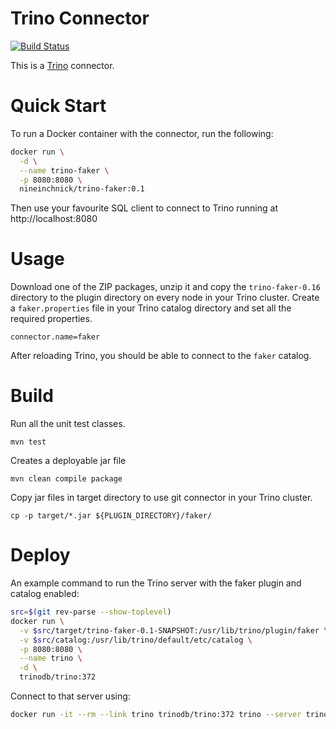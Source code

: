 Trino Connector
===============

[![Build Status](https://github.com/nineinchnick/trino-faker/actions/workflows/release.yaml/badge.svg)](https://github.com/nineinchnick/trino-faker/actions/workflows/release.yaml)

This is a [Trino](http://trino.io/) connector.

# Quick Start

To run a Docker container with the connector, run the following:
```bash
docker run \
  -d \
  --name trino-faker \
  -p 8080:8080 \
  nineinchnick/trino-faker:0.1
```

Then use your favourite SQL client to connect to Trino running at http://localhost:8080

# Usage

Download one of the ZIP packages, unzip it and copy the `trino-faker-0.16` directory to the plugin directory on every node in your Trino cluster.
Create a `faker.properties` file in your Trino catalog directory and set all the required properties.

```
connector.name=faker
```

After reloading Trino, you should be able to connect to the `faker` catalog.

# Build

Run all the unit test classes.
```
mvn test
```

Creates a deployable jar file
```
mvn clean compile package
```

Copy jar files in target directory to use git connector in your Trino cluster.
```
cp -p target/*.jar ${PLUGIN_DIRECTORY}/faker/
```

# Deploy

An example command to run the Trino server with the faker plugin and catalog enabled:

```bash
src=$(git rev-parse --show-toplevel)
docker run \
  -v $src/target/trino-faker-0.1-SNAPSHOT:/usr/lib/trino/plugin/faker \
  -v $src/catalog:/usr/lib/trino/default/etc/catalog \
  -p 8080:8080 \
  --name trino \
  -d \
  trinodb/trino:372
```

Connect to that server using:
```bash
docker run -it --rm --link trino trinodb/trino:372 trino --server trino:8080 --catalog faker --schema default
```

